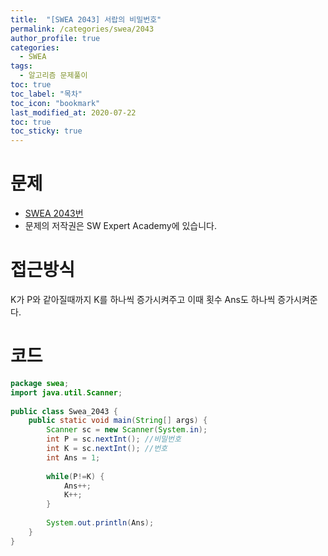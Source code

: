 ```yaml
---
title:  "[SWEA 2043] 서랍의 비밀번호"
permalink: /categories/swea/2043
author_profile: true
categories:
  - SWEA
tags:
  - 알고리즘 문제풀이
toc: true
toc_label: "목차"
toc_icon: "bookmark"
last_modified_at: 2020-07-22
toc: true
toc_sticky: true
---
```

# 문제
* [SWEA 2043번](https://swexpertacademy.com/main/code/problem/problemDetail.do?contestProbId=AV5QJ_8KAx8DFAUq)
* 문제의 저작권은 SW Expert Academy에 있습니다.  

# 접근방식 
K가 P와 같아질때까지 K를 하나씩 증가시켜주고 이때 횟수 Ans도 하나씩 증가시켜준다.  

# 코드
```java
package swea;
import java.util.Scanner;
 
public class Swea_2043 {
    public static void main(String[] args) {
        Scanner sc = new Scanner(System.in);
        int P = sc.nextInt(); //비밀번호
        int K = sc.nextInt(); //번호
        int Ans = 1;
         
        while(P!=K) {
            Ans++;
            K++;
        }
         
        System.out.println(Ans);
    }
}
```